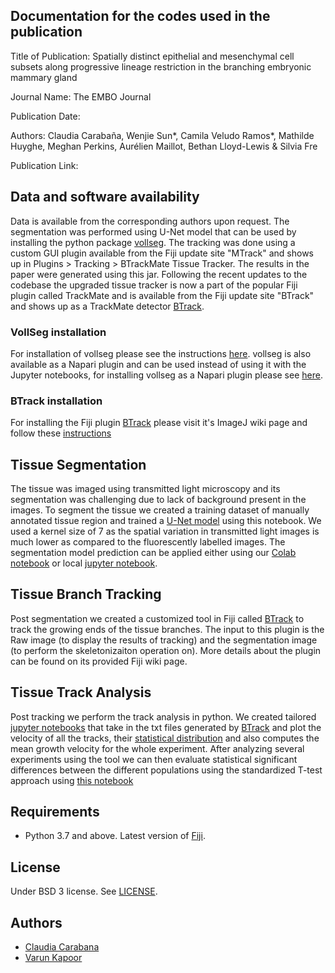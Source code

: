 ## Documentation for the codes used in the publication

Title of Publication: Spatially distinct epithelial and mesenchymal cell subsets along progressive lineage restriction in the branching embryonic mammary gland

Journal Name: The EMBO Journal

Publication Date:

Authors: Claudia Carabaña, Wenjie Sun*, Camila Veludo Ramos*, Mathilde Huyghe, Meghan Perkins, Aurélien Maillot, Bethan Lloyd-Lewis & Silvia Fre

Publication Link:

## Data and software availability

Data is available from the corresponding authors upon request. The segmentation was performed using U-Net model that can be used by installing the python package [vollseg](https://pypi.org/project/vollseg/). The tracking was done using a custom GUI plugin available from the Fiji update site "MTrack" and shows up in Plugins > Tracking > BTrackMate Tissue Tracker. The results in the paper were generated using this jar. Following the recent updates to the codebase the upgraded  tissue tracker is now a part of the popular Fiji plugin called TrackMate and is available from the Fiji update site "BTrack" and shows up as a TrackMate detector [BTrack](https://imagej.net/plugins/btrack/).


### VollSeg installation
 For installation of vollseg please see the instructions [here](https://github.com/Kapoorlabs-CAPED/VollSeg#installation). vollseg is also available as a Napari plugin and can be used instead of using it with the Jupyter notebooks, for installing vollseg as a Napari plugin please see [here](https://www.napari-hub.org/plugins/vollseg-napari).
 
 ### BTrack installation
 For installing the Fiji plugin [BTrack](https://imagej.net/plugins/btrack/) please visit it's ImageJ wiki page and follow these [instructions](https://imagej.net/plugins/btrack/#installation)
## Tissue Segmentation
 The tissue was imaged using transmitted light microscopy and its segmentation was challenging due to lack of background present in the images. To segment the tissue we created a training dataset of manually annotated tissue region and trained a [U-Net model](https://github.com/Fre-Team-Curie/Embryo-mammary-gland/blob/main/Segmentation/Tissue_segmentation_training.ipynb) using this notebook. We used a kernel size of 7 as the spatial variation in transmitted light images is much lower as compared to the fluorescently labelled images. The segmentation model prediction can be applied either using our [Colab notebook](https://github.com/Fre-Team-Curie/Embryo-mammary-gland/blob/main/Segmentation/Colab_Tissue_segmentation_prediction.ipynb) or local [jupyter notebook](https://github.com/Fre-Team-Curie/Embryo-mammary-gland/blob/main/Segmentation/Tissue_segmentation_prediction.ipynb).
## Tissue Branch Tracking
Post segmentation we created a customized tool in Fiji called [BTrack](https://imagej.net/plugins/btrack/) to track the growing ends of the tissue branches. The input to this plugin is the Raw image (to display the results of tracking) and the segmentation image (to perform the skeletonizaiton operation on). More details about the plugin can be found on its provided Fiji wiki page.
## Tissue Track Analysis
Post tracking we perform the track analysis in python. We created tailored [jupyter notebooks](https://github.com/Fre-Team-Curie/Embryo-mammary-gland/blob/main/TrackAnalysis/BTrack_bud_analysis.ipynb) that take in the txt files generated by [BTrack](https://imagej.net/plugins/btrack/) and plot the velocity of all the tracks, their [statistical distribution](https://github.com/Fre-Team-Curie/Embryo-mammary-gland/blob/main/TrackAnalysis/BTrack_bud_statistics.ipynb) and also computes the mean  growth velocity for the whole experiment. After analyzing several experiments using the tool we can then evaluate statistical significant differences between the different populations using the standardized T-test approach using [this notebook](https://github.com/Fre-Team-Curie/Embryo-mammary-gland/blob/main/TrackAnalysis/BTrack_Ttest.ipynb)
## Requirements

- Python 3.7 and above. Latest version of [Fiji](https://imagej.net/software/fiji/downloads).
 
## License

Under BSD 3 license. See [LICENSE](LICENSE).

## Authors

- [Claudia Carabana](https://imagej.net/people/claudiacarabana)
- [Varun Kapoor](https://imagej.net/people/kapoorlab) 
